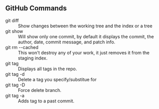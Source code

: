 ## GitHub Commands

<dl>
  <dt>git diff</dt>
  <dd>Show changes between the working tree and the index or a tree</dd>

  <dt>git show</dt>
  <dd>Will show only one commit, by default it displays the commit, the author, date, commit message, and patch info.</dd>
  
  <dt>git rm --cached</dt>
  <dd>This won't destroy any of your work, it just removes it from the staging index.</dd>
  
  <dt>git tag</dt>
  <dd>Displays all tags in the repo.</dd>
  
  <dt>git tag -d <tag> </dt>
  <dd>Delete a tag you specify/substitue for <tag> </dd>
  
  <dt>git tag -D <tag> </dt>
  <dd>Force delete branch.</dd>
  
  <dt>git tag -a <tag> <sha> </dt>
  <dd>Adds tag to a past commit.</dd>
</dl>    
    
